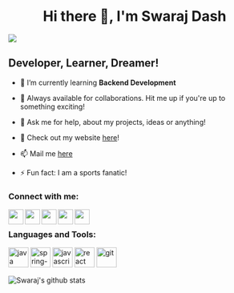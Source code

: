 <h1 align="center">Hi there 👋, I'm Swaraj Dash</h1>

![](https://komarev.com/ghpvc/?username=iamspd2&color=brightgreen)

## Developer, Learner, Dreamer!
<!-- - 🔭 I’m currently working on **JARVIS - a Windows assistant** -->
- 🌱 I’m currently learning **Backend Development** 

- 👯 Always available for collaborations. Hit me up if you're up to something exciting!

- 💬 Ask me for help, about my projects, ideas or anything!

- 📌 Check out my website <a href = "https://swarajdash.com/">here</a>!

- 📫 Mail me <a href="mailto: swarajdash40@gmail.com">here</a>

- ⚡ Fun fact: I am a sports fanatic!

### Connect with me:

[<img align="left" width="30px" src="https://img.icons8.com/fluency/48/undefined/globe-earth.png" />][website]
[<img align="left" width="30px" src="https://img.icons8.com/fluency/48/undefined/linkedin.png" />][linkedin]
[<img align="left" width="30px" src="https://img.icons8.com/fluency/48/undefined/twitter.png" />][twitter]
[<img align="left" width="30px" src="https://img.icons8.com/fluency/48/undefined/instagram-new.png" />][instagram]
[<img align="left" width="30px" src="https://img.icons8.com/fluency/48/undefined/gmail-new.png" />][mail]


<br />

### Languages and Tools:

<p align="left">
  <img src="https://img.icons8.com/color/48/undefined/java-coffee-cup-logo--v1.png" alt="java" width="40" height="40"/>
  <img src="https://dz2cdn1.dzone.com/storage/temp/12434118-spring-boot-logo.png" alt="spring-boot" width="40" height="40"/>  
  <img src="https://img.icons8.com/color/48/undefined/javascript--v1.png" alt="javascript" width="40" height="40"/>
  <img src="https://img.icons8.com/color/48/undefined/react-native.png" alt="react" width="40" height="40"/>
  <img src="https://img.icons8.com/color/48/undefined/git.png" alt="git" width="40" height="40"/>
</p> 

![Swaraj's github stats](https://github-readme-stats.vercel.app/api?username=iamspd2&show_icons=true&theme=yeblu)

[website]: https://swarajdash.com
[twitter]: https://twitter.com/swalaxh
[instagram]: https://instagram.com/swaraj2
[linkedin]: https://www.linkedin.com/in/theswaraj
[mail]: mailto:swarajdash40@gmail.com
